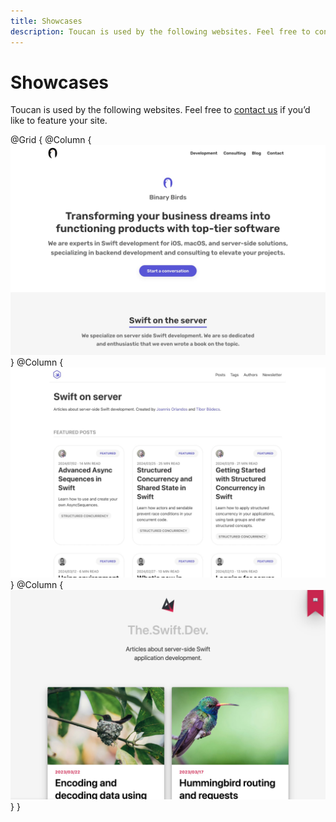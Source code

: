 ```yaml
---
title: Showcases
description: Toucan is used by the following websites. Feel free to contact us if you’d like to feature your site. 
---
```



# Showcases

Toucan is used by the following websites. Feel free to [contact us](/contact/) if you’d like to feature your site.

@Grid {
    @Column {
        [
            ![Binary Birds](./assets/binarybirds.jpg)
        ](https://binarybirds.com/)
    }
    @Column {
        [
            ![Swift on Server](./assets/swiftonserver.jpg)
        ](https://swiftonserver.com/)
    }
    @Column {
        [
            ![The.Swift.Dev](./assets/theswiftdev.jpg)
        ](https://theswiftdev.com/)
    }
}






